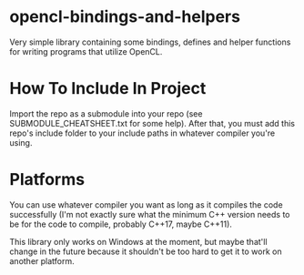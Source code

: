 # opencl-bindings-and-helpers
Very simple library containing some bindings, defines and helper functions for writing programs that utilize OpenCL.

# How To Include In Project
Import the repo as a submodule into your repo (see SUBMODULE_CHEATSHEET.txt for some help). After that, you must add this repo's include folder to your include paths in whatever compiler you're using.

# Platforms
You can use whatever compiler you want as long as it compiles the code successfully (I'm not exactly sure what the minimum C++ version needs to be for the code to compile,
probably C++17, maybe C++11).

This library only works on Windows at the moment, but maybe that'll change in the future because it shouldn't be too hard to get it to work on another platform.
